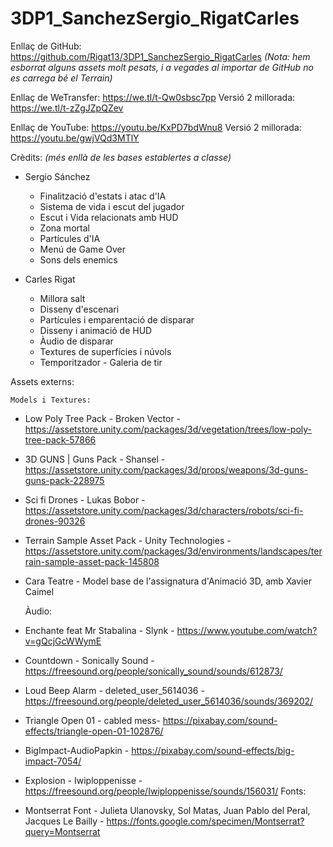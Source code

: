 # 3DP1_SanchezSergio_RigatCarles

Enllaç de GitHub: https://github.com/Rigat13/3DP1_SanchezSergio_RigatCarles
_(Nota: hem esborrat alguns assets molt pesats, i a vegades al importar de GitHub no es carrega bé el Terrain)_

Enllaç de WeTransfer: https://we.tl/t-Qw0sbsc7pp
Versió 2 millorada: https://we.tl/t-zZgJZpQZev

Enllaç de YouTube: https://youtu.be/KxPD7bdWnu8
Versió 2 millorada: https://youtu.be/gwjVQd3MTlY

Crèdits:
_(més enllà de les bases establertes a classe)_

- Sergio Sánchez
	- Finalització d'estats i atac d'IA
	- Sistema de vida i escut del jugador
	- Escut i Vida relacionats amb HUD
	- Zona mortal
	- Partícules d'IA
	- Menú de Game Over
	- Sons dels enemics
	

- Carles Rigat
	- Millora salt
	- Disseny d'escenari
	- Partícules i emparentació de disparar
	- Disseny i animació de HUD
	- Àudio de disparar
	- Textures de superfícies i núvols
	- Temporitzador
                - Galeria de tir

Assets externs:

	Models i Textures:
- Low Poly Tree Pack - Broken Vector - https://assetstore.unity.com/packages/3d/vegetation/trees/low-poly-tree-pack-57866
- 3D GUNS | Guns Pack - Shansel - https://assetstore.unity.com/packages/3d/props/weapons/3d-guns-guns-pack-228975
- Sci fi Drones - Lukas Bobor - https://assetstore.unity.com/packages/3d/characters/robots/sci-fi-drones-90326
- Terrain Sample Asset Pack - Unity Technologies - https://assetstore.unity.com/packages/3d/environments/landscapes/terrain-sample-asset-pack-145808 
- Cara Teatre - Model base de l'assignatura d'Animació 3D, amb Xavier Caimel

	Àudio:
- Enchante feat Mr Stabalina - Slynk - https://www.youtube.com/watch?v=gQcjGcWWymE
- Countdown - Sonically Sound - https://freesound.org/people/sonically_sound/sounds/612873/
- Loud Beep Alarm - deleted_user_5614036 - https://freesound.org/people/deleted_user_5614036/sounds/369202/
- Triangle Open 01 - cabled mess- https://pixabay.com/sound-effects/triangle-open-01-102876/
- BigImpact-AudioPapkin - https://pixabay.com/sound-effects/big-impact-7054/
- Explosion - Iwiploppenisse - https://freesound.org/people/Iwiploppenisse/sounds/156031/
	Fonts:
- Montserrat Font - Julieta Ulanovsky, Sol Matas, Juan Pablo del Peral, Jacques Le Bailly - https://fonts.google.com/specimen/Montserrat?query=Montserrat
